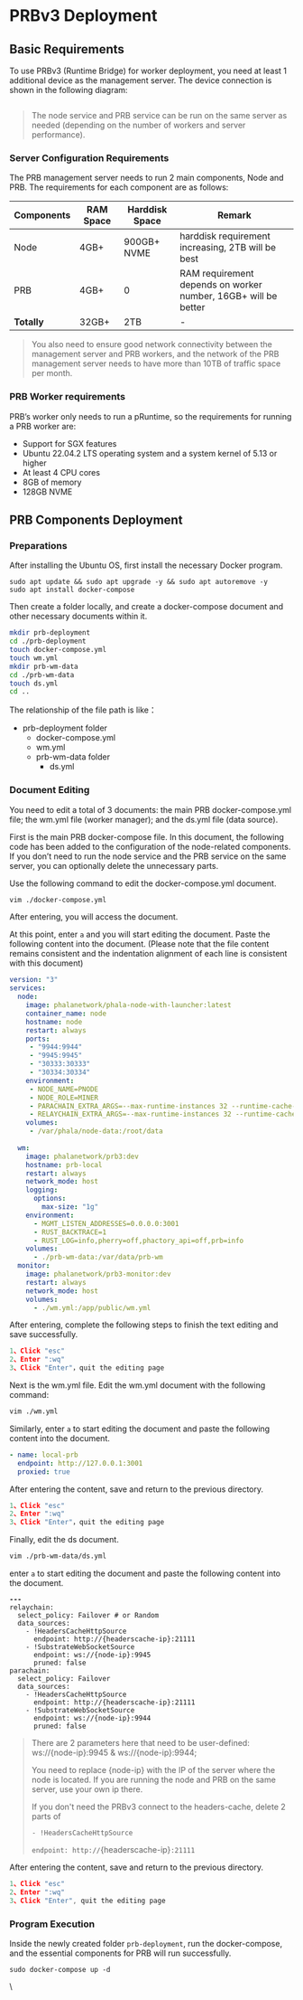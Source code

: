 # PRBv3 Deployment

## Basic Requirements

To use PRBv3 (Runtime Bridge) for worker deployment, you need at least 1 additional device as the management server. The device connection is shown in the following diagram:

<figure><img src="https://github.com/doyleguo/phala-wiki-next/assets/110812052/5ccdd9d5-a4da-434b-b231-fd8e64800873" alt=""><figcaption></figcaption></figure>

> The node service and PRB service can be run on the same server as needed (depending on the number of workers and server performance).

### Server Configuration Requirements

The PRB management server needs to run 2 main components, Node and PRB. The requirements for each component are as follows:

| Components  | RAM Space | Harddisk Space | Remark                                                         |
| ----------- | --------- | -------------- | -------------------------------------------------------------- |
| Node        | 4GB+      | 900GB+ NVME    | harddisk requirement increasing, 2TB will be best              |
| PRB         | 4GB+      | 0              | RAM requirement depends on worker number, 16GB+ will be better |
| **Totally** | 32GB+     | 2TB            | -                                                              |

> You also need to ensure good network connectivity between the management server and PRB workers, and the network of the PRB management server needs to have more than 10TB of traffic space per month.

### PRB Worker requirements

PRB’s worker only needs to run a pRuntime, so the requirements for running a PRB worker are:

* Support for SGX features
* Ubuntu 22.04.2 LTS operating system and a system kernel of 5.13 or higher
* At least 4 CPU cores
* 8GB of memory
* 128GB NVME

## PRB Components Deployment

### Preparations

After installing the Ubuntu OS, first install the necessary Docker program.

```undefined
sudo apt update && sudo apt upgrade -y && sudo apt autoremove -y
sudo apt install docker-compose
```

Then create a folder locally, and create a docker-compose document and other necessary documents within it.

```bash
mkdir prb-deployment
cd ./prb-deployment
touch docker-compose.yml
touch wm.yml
mkdir prb-wm-data
cd ./prb-wm-data
touch ds.yml
cd ..
```

The relationship of the file path is like：

* prb-deployment folder
  * docker-compose.yml
  * wm.yml
  * prb-wm-data folder
    * ds.yml

### Document Editing

You need to edit a total of 3 documents: the main PRB docker-compose.yml file; the wm.yml file (worker manager); and the ds.yml file (data source).

First is the main PRB docker-compose file. In this document, the following code has been added to the configuration of the node-related components. If you don’t need to run the node service and the PRB service on the same server, you can optionally delete the unnecessary parts.

Use the following command to edit the docker-compose.yml document.

```bash
vim ./docker-compose.yml 
```

After entering, you will access the document.

At this point, enter `a` and you will start editing the document. Paste the following content into the document. (Please note that the file content remains consistent and the indentation alignment of each line is consistent with this document)

```yaml
version: "3"
services:
  node:
    image: phalanetwork/phala-node-with-launcher:latest
    container_name: node
    hostname: node
    restart: always
    ports:
     - "9944:9944"
     - "9945:9945"
     - "30333:30333"
     - "30334:30334"
    environment:
     - NODE_NAME=PNODE
     - NODE_ROLE=MINER
     - PARACHAIN_EXTRA_ARGS=--max-runtime-instances 32 --runtime-cache-size 8
     - RELAYCHAIN_EXTRA_ARGS=--max-runtime-instances 32 --runtime-cache-size 8
    volumes:
     - /var/phala/node-data:/root/data
     
  wm:
    image: phalanetwork/prb3:dev
    hostname: prb-local
    restart: always
    network_mode: host
    logging:
      options:
        max-size: "1g"
    environment:
      - MGMT_LISTEN_ADDRESSES=0.0.0.0:3001
      - RUST_BACKTRACE=1
      - RUST_LOG=info,pherry=off,phactory_api=off,prb=info
    volumes:
      - ./prb-wm-data:/var/data/prb-wm
  monitor:
    image: phalanetwork/prb3-monitor:dev
    restart: always
    network_mode: host
    volumes:
      - ./wm.yml:/app/public/wm.yml
```

After entering, complete the following steps to finish the text editing and save successfully.

```javascript
1、Click "esc"
2、Enter ":wq"
3、Click "Enter"，quit the editing page
```

Next is the wm.yml file. Edit the wm.yml document with the following command:

```bash
vim ./wm.yml 
```

Similarly, enter `a` to start editing the document and paste the following content into the document.

```yaml
- name: local-prb
  endpoint: http://127.0.0.1:3001
  proxied: true
```

After entering the content, save and return to the previous directory.

```javascript
1、Click "esc"
2、Enter ":wq"
3、Click "Enter"，quit the editing page
```

Finally, edit the ds document.

```bash
vim ./prb-wm-data/ds.yml 
```

enter `a` to start editing the document and paste the following content into the document.

<pre class="language-yaml"><code class="lang-yaml"><strong>---
</strong>relaychain:
  select_policy: Failover # or Random
  data_sources:
    - !HeadersCacheHttpSource
      endpoint: http://{headerscache-ip}:21111
    - !SubstrateWebSocketSource
      endpoint: ws://{node-ip}:9945
      pruned: false
parachain:
  select_policy: Failover
  data_sources:
    - !HeadersCacheHttpSource
      endpoint: http://{headerscache-ip}:21111
    - !SubstrateWebSocketSource
      endpoint: ws://{node-ip}:9944
      pruned: false
</code></pre>

> There are 2 parameters here that need to be user-defined: ws://{node-ip}:9945 & ws://{node-ip}:9944;
>
> You need to replace {node-ip} with the IP of the server where the node is located. If you are running the node and PRB on the same server, use your own ip there.
>
> If you don't need the PRBv3 connect to the headers-cache, delete 2 parts of&#x20;
>
> `- !HeadersCacheHttpSource`&#x20;
>
> `endpoint: http://`{headerscache-ip}`:21111`

After entering the content, save and return to the previous directory.

```javascript
1、Click "esc"
2、Enter ":wq"
3、Click "Enter", quit the editing page
```

### Program Execution

Inside the newly created folder `prb-deployment`, run the docker-compose, and the essential components for PRB will run successfully.

```undefined
sudo docker-compose up -d
```

\\

